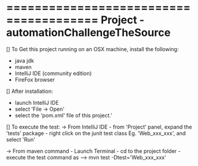 =======================================
Project - automationChallengeTheSource
=======================================

[] To Get this project running on an OSX machine, install the following:
- java jdk
- maven
- IntelliJ IDE (community edition)
- FireFox browser

[] After installation:
- launch IntelliJ IDE
- select 'File -> Open'
- select the 'pom.xml' file of this project.'

[] To execute the test:
-> From IntelliJ IDE
    - from 'Project' panel, expand the 'tests' package
    - right click on the junit test class Eg. 'Web_xxx_xxx', and select 'Run'

-> From maven command
    - Launch Terminal
    - cd to the project folder
    - execute the test command as --> mvn test -Dtest='Web_xxx_xxx'

